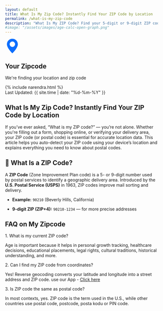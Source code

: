 ```yaml
---
layout: default
title: What Is My Zip Code? Instantly Find Your ZIP Code by Location 
permalink: /what-is-my-zip-code
description: "What Is My ZIP Code? Find your 5-digit or 9-digit ZIP code using GPS or Google Maps. Search postal code by location, address, or city anywhere in the world"
#image: "/assets/images/age-calc-open-graph.png"
---
```

<link rel="stylesheet" href="https://unpkg.com/leaflet@1.9.4/dist/leaflet.css"/>
<style>
#map {  height: 300px; width: 100%;  }
#spinner { display: none;}
.spinner-border { width: 1.5rem; height: 1.5rem; }
.card-map {  min-height: 350px;  }
#map-container { display: none; width: 100%; padding: 0;  margin: 0;  }
.card-body { overflow: visible; }
</style>
<div class="row justify-content-center">
    <div class="col-md-12">
        <div class="card shadow-sm">
            <div class="card-body p-4">
                <div class="row">
                    <!-- Left Side: Location Details -->
                    <div class="col-md-6">
                        <div class="text-center mb-4">
                            <svg xmlns="http://www.w3.org/2000/svg" width="48" height="48" fill="#0d6efd" class="bi bi-geo-alt-fill" viewBox="0 0 16 16"> <path d="M8 16s6-5.686 6-10A6 6 0 0 0 2 6c0 4.314 6 10 6 10zm0-7a3 3 0 1 1 0-6 3 3 0 0 1 0 6z"/> </svg>
                            <h2 class="mt-3">Your Zipcode</h2>
                            <p class="text-muted">We're finding your location and zip code</p>
                        </div>
                        <div id="location-access" class="text-center">
                            <div id="spinner" class="text-center my-4">
                                <div class="spinner-border text-primary" role="status">
                                    <span class="visually-hidden">Loading...</span>
                                </div>
                                <p class="mt-2">Accessing your location...</p>
                            </div>
                        </div>
                        <div id="result-container" class="mt-4" style="display: none;">
                            <div class="alert alert-success mb-4">
                                <h5 class="alert-heading">Location Found</h5>
                                <hr>
                                <p><strong>Zip Code:</strong> <span class="fs-1 fw-bold gap-3 " id="zipcode-result">Loading...</span></p>
                                <p><strong>Address:</strong> <span id="full-address">Loading...</span></p>
                            </div>
                            <div class="d-grid gap-2 mb-3">
                                <button id="try-again-btn" class="btn btn-outline-primary"><i class="fa-solid fa-arrow-rotate-right"></i> Refresh Location</button>
                            </div>
                            <div id="error-message" class="alert alert-danger mt-3" style="display: none;"></div>
                            <div id="manual-entry" class="mt-4" style="display: none;">
                                <hr>
                                <h5 class="text-center mb-3">Or Enter Manually</h5>
                                <div class="mb-3">
                                    <input type="text" class="form-control" id="manual-address" placeholder="Enter your address">
                                </div>
                                <button id="manual-submit" class="btn btn-secondary w-100">Find Zip Code</button>
                            </div>
                        </div>
                    </div>
                    <!-- Right Side: Map -->
                    <div class="col-md-6">
                        <div id="map-container" style="height: 400px;">
                            <div id="map" style="width: 100%; height: 100%; border-radius: 5px;"></div>
                        </div>
                    </div>
                </div> <!-- End Row -->
            </div>
        </div>
    </div>
</div>



<!-- Article Content -->
 <div class="article-container">
      <div class="d-flex flex-wrap justify-content-between align-items-center mb-4 pb-3 border-bottom">
        <div class="d-flex align-items-center">
          <div class=" p-2 "></div>
          <div>{% include narendra.html %}</div>
        </div>
        <div class="text-muted p-3">
          <i class="fas fa-calendar me-1"></i>Last Updated: {{ site.time | date: "%d-%m-%Y" }}
        </div>
      </div>

<!-- Section -->
<section class="mb-5">
 <h2>What Is My Zip Code? Instantly Find Your ZIP Code by Location</h2>
  <p>If you’ve ever asked, “What is my ZIP code?” — you’re not alone. Whether you're filling out a form, shopping online, or verifying your delivery area, your ZIP code (or postal code) is essential for accurate location data. This article helps you auto-detect your ZIP code using your device’s location and explains everything you need to know about postal codes.</p>
  <h2 class="card-title text-primary mb-2">📍 What Is a ZIP Code?</h2>
   <p>A <strong>ZIP Code</strong> (Zone Improvement Plan code) is a 5- or 9-digit number used by postal services to identify a geographic delivery area. Introduced by the <strong>U.S. Postal Service (USPS)</strong> in 1963, ZIP codes improve mail sorting and delivery.</p>
<ul>
<li><p><strong>Example:</strong> <code>90210</code> (Beverly Hills, California)</p></li>
<li><p><strong>9-digit ZIP (ZIP+4):</strong> <code>90210-1234</code> &mdash; for more precise addresses</p></li>
</ul>
                       
 <!-- highlight-box-->
 <!-- <div class="highlight-box">
   <h5><i class="fas fa-lightbulb text-warning me-2"></i>Example:</h5>
    <p class="mb-0">A person born in 2003 will turn 21 years old in 2024. You can refer to the image below to determine your age, the month, and the number of weeks since your birth date.</p>
    </div> -->
</section>
      <!-- FAQ Section -->
      <section class="mb-5">
        <h2 class="mb-4">FAQ on My Zipcode</h2>
        <div class="card mb-3 border-0 bg-light">
          <div class="card-body ">
            <div class="fw-bold text-primary">1. What is my current ZIP code?</div>
            <p class="mb-0"> Age is important because it helps in personal growth tracking, healthcare decisions, educational placements, legal rights, cultural traditions, historical understanding, and more.</p>
          </div>
        </div>
        <div class="card mb-3 border-0 bg-light">
          <div class="card-body ">
            <div class="fw-bold text-primary"> 2. Can I find my ZIP code from coordinates?</div>
            <p class="mb-0">Yes! Reverse geocoding converts your latitude and longitude into a street address and ZIP code. use our App - <a href="/what-is-my-address"> Click here</a></p>
          </div>
        </div>
        <div class="card mb-3 border-0 bg-light">
          <div class="card-body ">
            <div class="fw-bold text-primary"> 3. Is ZIP code the same as postal code? </div>
            <p class="mb-0"> In most contexts, yes. ZIP code is the term used in the U.S., while other countries use postal code, postcode, posta kodu or PIN code.</p>
          </div>
        </div>
         </section>
    </div>
<script src="https://unpkg.com/leaflet@1.9.4/dist/leaflet.js"></script>
<script src="{{ '/assets/js/what-is-my-zipcode.js' | relative_url }}"></script>

